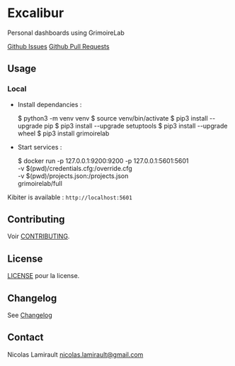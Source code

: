 # Excalibur

Personal dashboards using GrimoireLab

[Github Issues](github-issues.png)
[Github Pull Requests](github-pr.png) 


## Usage

### Local

* Install dependancies :

    $ python3 -m venv venv
    $ source venv/bin/activate
    $ pip3 install --upgrade pip
    $ pip3 install --upgrade setuptools
    $ pip3 install --upgrade wheel
    $ pip3 install grimoirelab

* Start services :

    $ docker run -p 127.0.0.1:9200:9200 -p 127.0.0.1:5601:5601 \
        -v $(pwd)/credentials.cfg:/override.cfg \
        -v $(pwd)/projects.json:/projects.json \
        grimoirelab/full

Kibiter is available : `http://localhost:5601`


## Contributing

Voir [CONTRIBUTING](CONTRIBUTING.md).

## License

[LICENSE](LICENSE) pour la license.

## Changelog

See [Changelog](ChangeLog.md) 

## Contact

Nicolas Lamirault <nicolas.lamirault@gmail.com>
